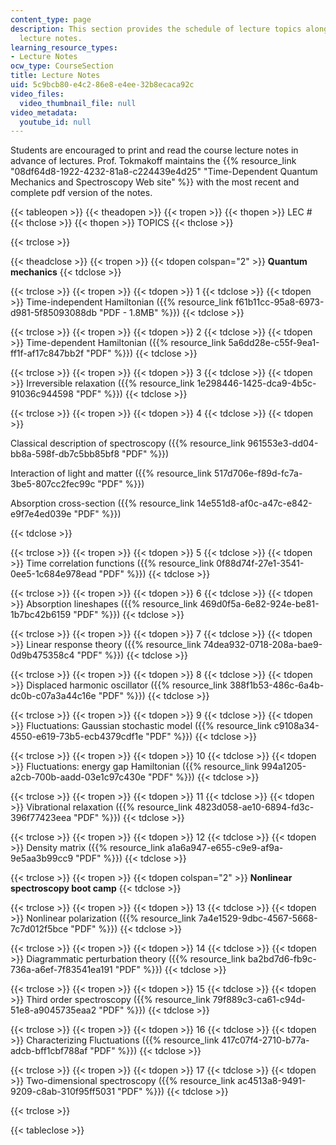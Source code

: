 ```yaml
---
content_type: page
description: This section provides the schedule of lecture topics along with associated
  lecture notes.
learning_resource_types:
- Lecture Notes
ocw_type: CourseSection
title: Lecture Notes
uid: 5c9bcb80-e4c2-86e8-e4ee-32b8ecaca92c
video_files:
  video_thumbnail_file: null
video_metadata:
  youtube_id: null
---
```


Students are encouraged to print and read the course lecture notes in advance of lectures. Prof. Tokmakoff maintains the {{% resource_link "08df64d8-1922-4232-81a8-c224439e4d25" "Time-Dependent Quantum Mechanics and Spectroscopy Web site" %}} with the most recent and complete pdf version of the notes.

{{< tableopen >}}
{{< theadopen >}}
{{< tropen >}}
{{< thopen >}}
LEC #
{{< thclose >}}
{{< thopen >}}
TOPICS
{{< thclose >}}

{{< trclose >}}

{{< theadclose >}}
{{< tropen >}}
{{< tdopen colspan="2" >}}
**Quantum mechanics**
{{< tdclose >}}

{{< trclose >}}
{{< tropen >}}
{{< tdopen >}}
1
{{< tdclose >}}
{{< tdopen >}}
Time-independent Hamiltonian ({{% resource_link f61b11cc-95a8-6973-d981-5f85093088db "PDF - 1.8MB" %}})
{{< tdclose >}}

{{< trclose >}}
{{< tropen >}}
{{< tdopen >}}
2
{{< tdclose >}}
{{< tdopen >}}
Time-dependent Hamiltonian ({{% resource_link 5a6dd28e-c55f-9ea1-ff1f-af17c847bb2f "PDF" %}})
{{< tdclose >}}

{{< trclose >}}
{{< tropen >}}
{{< tdopen >}}
3
{{< tdclose >}}
{{< tdopen >}}
Irreversible relaxation ({{% resource_link 1e298446-1425-dca9-4b5c-91036c944598 "PDF" %}})
{{< tdclose >}}

{{< trclose >}}
{{< tropen >}}
{{< tdopen >}}
4
{{< tdclose >}}
{{< tdopen >}}


Classical description of spectroscopy ({{% resource_link 961553e3-dd04-bb8a-598f-db7c5bb85bf8 "PDF" %}})

Interaction of light and matter ({{% resource_link 517d706e-f89d-fc7a-3be5-807cc2fec99c "PDF" %}})

Absorption cross-section ({{% resource_link 14e551d8-af0c-a47c-e842-e9f7e4ed039e "PDF" %}})


{{< tdclose >}}

{{< trclose >}}
{{< tropen >}}
{{< tdopen >}}
5
{{< tdclose >}}
{{< tdopen >}}
Time correlation functions ({{% resource_link 0f88d74f-27e1-3541-0ee5-1c684e978ead "PDF" %}})
{{< tdclose >}}

{{< trclose >}}
{{< tropen >}}
{{< tdopen >}}
6
{{< tdclose >}}
{{< tdopen >}}
Absorption lineshapes ({{% resource_link 469d0f5a-6e82-924e-be81-1b7bc42b6159 "PDF" %}})
{{< tdclose >}}

{{< trclose >}}
{{< tropen >}}
{{< tdopen >}}
7
{{< tdclose >}}
{{< tdopen >}}
Linear response theory ({{% resource_link 74dea932-0718-208a-bae9-0d9b475358c4 "PDF" %}})
{{< tdclose >}}

{{< trclose >}}
{{< tropen >}}
{{< tdopen >}}
8
{{< tdclose >}}
{{< tdopen >}}
Displaced harmonic oscillator ({{% resource_link 388f1b53-486c-6a4b-dc0b-c07a3a44c16e "PDF" %}})
{{< tdclose >}}

{{< trclose >}}
{{< tropen >}}
{{< tdopen >}}
9
{{< tdclose >}}
{{< tdopen >}}
Fluctuations: Gaussian stochastic model ({{% resource_link c9108a34-4550-e619-73b5-ecb4379cdf1e "PDF" %}})
{{< tdclose >}}

{{< trclose >}}
{{< tropen >}}
{{< tdopen >}}
10
{{< tdclose >}}
{{< tdopen >}}
Fluctuations: energy gap Hamiltonian ({{% resource_link 994a1205-a2cb-700b-aadd-03e1c97c430e "PDF" %}})
{{< tdclose >}}

{{< trclose >}}
{{< tropen >}}
{{< tdopen >}}
11
{{< tdclose >}}
{{< tdopen >}}
Vibrational relaxation ({{% resource_link 4823d058-ae10-6894-fd3c-396f77423eea "PDF" %}})
{{< tdclose >}}

{{< trclose >}}
{{< tropen >}}
{{< tdopen >}}
12
{{< tdclose >}}
{{< tdopen >}}
Density matrix ({{% resource_link a1a6a947-e655-c9e9-af9a-9e5aa3b99cc9 "PDF" %}})
{{< tdclose >}}

{{< trclose >}}
{{< tropen >}}
{{< tdopen colspan="2" >}}
**Nonlinear spectroscopy boot camp**
{{< tdclose >}}

{{< trclose >}}
{{< tropen >}}
{{< tdopen >}}
13
{{< tdclose >}}
{{< tdopen >}}
Nonlinear polarization ({{% resource_link 7a4e1529-9dbc-4567-5668-7c7d012f5bce "PDF" %}})
{{< tdclose >}}

{{< trclose >}}
{{< tropen >}}
{{< tdopen >}}
14
{{< tdclose >}}
{{< tdopen >}}
Diagrammatic perturbation theory ({{% resource_link ba2bd7d6-fb9c-736a-a6ef-7f83541ea191 "PDF" %}})
{{< tdclose >}}

{{< trclose >}}
{{< tropen >}}
{{< tdopen >}}
15
{{< tdclose >}}
{{< tdopen >}}
Third order spectroscopy ({{% resource_link 79f889c3-ca61-c94d-51e8-a9045735eaa2 "PDF" %}})
{{< tdclose >}}

{{< trclose >}}
{{< tropen >}}
{{< tdopen >}}
16
{{< tdclose >}}
{{< tdopen >}}
Characterizing Fluctuations ({{% resource_link 417c07f4-2710-b77a-adcb-bff1cbf788af "PDF" %}})
{{< tdclose >}}

{{< trclose >}}
{{< tropen >}}
{{< tdopen >}}
17
{{< tdclose >}}
{{< tdopen >}}
Two-dimensional spectroscopy ({{% resource_link ac4513a8-9491-9209-c8ab-310f95ff5031 "PDF" %}})
{{< tdclose >}}

{{< trclose >}}

{{< tableclose >}}